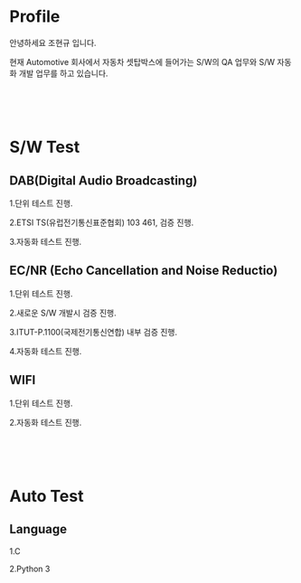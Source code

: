# Profile
안녕하세요 조현규 입니다.

현재 Automotive 회사에서 자동차 셋탑박스에 들어가는 S/W의 QA 업무와 S/W 자동화 개발 업무를 하고 있습니다.

<br/>
<br/>
<br/>

# S/W Test
## DAB(Digital Audio Broadcasting)

 1.단위 테스트 진행. 
 
 2.ETSI TS(유럽전기통신표준협회) 103 461, 검증 진행.
 
 3.자동화 테스트 진행.
 
 
## EC/NR (Echo Cancellation and Noise Reductio)

 1.단위 테스트 진행.
 
 2.새로운 S/W 개발시 검증 진행.
 
 3.ITUT-P.1100(국제전기통신연합) 내부 검증 진행.
 
 4.자동화 테스트 진행.
 
 ## WIFI
 
 1.단위 테스트 진행.
 
 2.자동화 테스트 진행.

<br/>
<br/>
<br/>

# Auto Test
## Language
 1.C 
 
 2.Python 3

